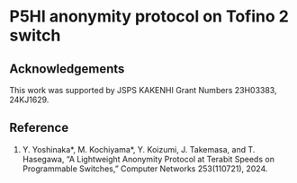 # P5HI anonymity protocol on Tofino 2 switch

## Acknowledgements
This work was supported by JSPS KAKENHI Grant Numbers 23H03383, 24KJ1629.

## Reference
1. Y. Yoshinaka*, M. Kochiyama*, Y. Koizumi, J. Takemasa, and T. Hasegawa, “A Lightweight Anonymity Protocol at Terabit Speeds on Programmable Switches,” Computer Networks 253(110721), 2024. 